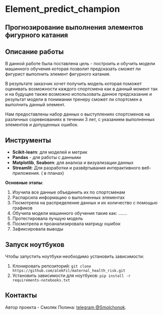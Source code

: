 # Element_predict_champion
## Прогнозирование выполнения элементов фигурного катания
## Описание работы

В данной работе была поставлена цель - построить и обучить модели машинного обучения которая позволит предсказать  сможет ли фигурист выполнить элемент фигурного катания.

В результате заказчик хочет получить модель которая поможет оценивать возможности каждого спортсмена как в данный момент так и на будущее также возможно использовать данное предсказание и результат модели в понимании  тренеру сможет ли спортсмен а выполнить данный элемент.

Нам предоставлены набор данных о выступлениях спортсменов на различных соревнованиях в течении 3 лет,  с указанием выполненных элементов и допущенных ошибок.

## Инструменты
- **Scikit-learn**: для моделей и метрик
- **Pandas** - для работы с данными
- **Matplotlib**, **Seaborn**: для  анализа и визуализации данных
- **Streamlit**: Для разработки и развёртывания интерактивного веб-приложения.   ( в планах)

**Основные этапы**:

1.  Изучила все данные объединить их по спортсменам
2.  Распарсила информацию о  выполненных элементах
3.  Посмотрела на распределение данных и их количество с помощью графиков
4.  Обучила модели машинного обучения такие как: .......
5.  Протестировала лучшую модель
6.  Посмотрела и проанализировала матрицу ошибок
7.  Зафиксировала выводы

## Запуск ноутбуков
Чтобы запустить ноутбуки необходимо установить зависимости:
1. Клонировать репозиторий:
`git clone https://github.com/alekFil/maternal_health_risk.git`
2. Установить зависимости для ноутбуков: `pip install -r requirements-notebooks.txt`


## Контакты
Автор проекта - Смоляк Полина: [telegram @Smolchonok](https://t.me/Smolchonok).
